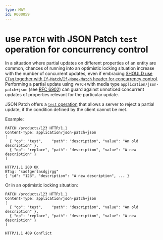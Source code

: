 ```yaml
---
type: MAY
id: R000059
---
```


# use `PATCH` with JSON Patch `test` operation for concurrency control

In a situation where partial updates on different properties of an entity are common, chances of running into an optimistic locking situation increase with the number of concurrent updates, even if embracing [SHOULD use `ETag` together with `If-Match`/`If-None-Match` header for concurrency control](@guidelines/R000060). Performing a partial update using `PATCH` with media type `application/json-patch+json` (see [RFC 6902](https://tools.ietf.org/html/rfc6902)) can guard against unnoticed concurrent updates of properties relevant for the particular update.

JSON Patch offers a [`test` operation](https://tools.ietf.org/html/rfc6902#section-4.6) that allows a server to reject a partial update, if the condition defined by the client cannot be met.

Example:

```http
PATCH /products/123 HTTP/1.1
Content-Type: application/json-patch+json
[
  { "op": "test",    "path": "description", "value": "An old description" },
  { "op": "replace", "path": "description", "value": "A new description" }
]

HTTP/1.1 200 OK
ETag: "sadfgerlasdgjrgg"
{ "id": "123", "description": "A new description", ... }
```

Or in an optimistic locking situation:

```http
PATCH /products/123 HTTP/1.1
Content-Type: application/json-patch+json
[
  { "op": "test",    "path": "description", "value": "An old description" },
  { "op": "replace", "path": "description", "value": "A new description" }
]

HTTP/1.1 409 Conflict
```
